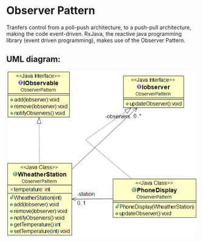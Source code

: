 # Observer Pattern

Tranfers control from a poll-push architecture, to a push-pull architecture, making the code event-driven.
RxJava, the reactive java programming library (event driven programming), makes use of the Observer Pattern.

## UML diagram:

![Alt text](ObserverUML.png?raw=true "Pattern's UML diagram")
